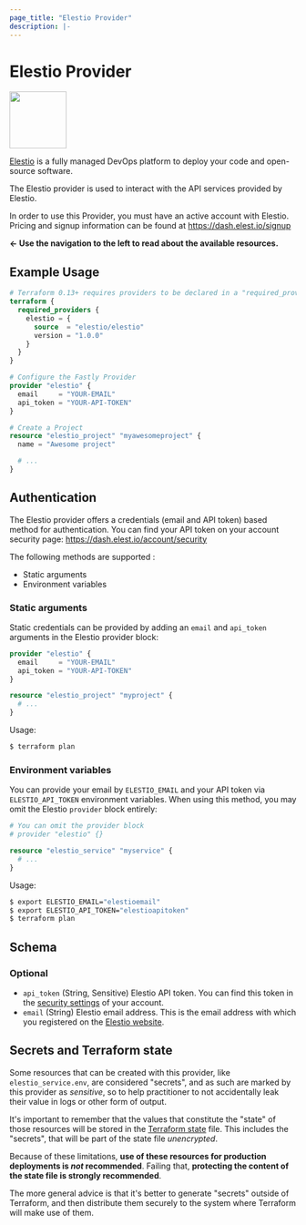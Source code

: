 ```yaml
---
page_title: "Elestio Provider"
description: |-
---
```


# Elestio Provider

<img src="https://elest.io/images/elestio.svg" width="100" height="100" />

[Elestio](https://elest.io/) is a fully managed DevOps platform to deploy your code and open-source software.

The Elestio provider is used to interact with the API services provided by Elestio.

In order to use this Provider, you must have an active account with Elestio.
Pricing and signup information can be found at https://dash.elest.io/signup

**&larr; Use the navigation to the left to read about the available resources.**

## Example Usage

```terraform
# Terraform 0.13+ requires providers to be declared in a "required_providers" block
terraform {
  required_providers {
    elestio = {
      source  = "elestio/elestio"
      version = "1.0.0"
    }
  }
}

# Configure the Fastly Provider
provider "elestio" {
  email     = "YOUR-EMAIL"
  api_token = "YOUR-API-TOKEN"
}

# Create a Project
resource "elestio_project" "myawesomeproject" {
  name = "Awesome project"

  # ...
}
```

## Authentication

The Elestio provider offers a credentials (email and API token) based method for authentication.
You can find your API token on your account security page: https://dash.elest.io/account/security

The following methods are supported :
- Static arguments
- Environment variables

### Static arguments

Static credentials can be provided by adding an `email` and `api_token` arguments in the Elestio provider block:

```terraform
provider "elestio" {
  email     = "YOUR-EMAIL"
  api_token = "YOUR-API-TOKEN"
}

resource "elestio_project" "myproject" {
  # ...
}
```

Usage:

```sh
$ terraform plan
```

### Environment variables

You can provide your email by `ELESTIO_EMAIL` and your API token via `ELESTIO_API_TOKEN` environment variables. 
When using this method, you may omit the Elestio `provider` block entirely:

```terraform
# You can omit the provider block
# provider "elestio" {}

resource "elestio_service" "myservice" {
  # ...
}
```

Usage:

```sh
$ export ELESTIO_EMAIL="elestioemail"
$ export ELESTIO_API_TOKEN="elestioapitoken"
$ terraform plan
```

<!-- schema generated by tfplugindocs -->
## Schema

### Optional

- `api_token` (String, Sensitive) Elestio API token. You can find this token in the [security settings](https://dash.elest.io/account/security) of your account.
- `email` (String) Elestio email address. This is the email address with which you registered on the [Elestio website](https://dash.elest.io/).

## Secrets and Terraform state

Some resources that can be created with this provider, like `elestio_service.env`, are
considered "secrets", and as such are marked by this provider as _sensitive_, so to
help practitioner to not accidentally leak their value in logs or other form of output.

It's important to remember that the values that constitute the "state" of those
resources will be stored in the [Terraform state](https://www.terraform.io/language/state) file.
This includes the "secrets", that will be part of the state file *unencrypted*.

Because of these limitations, **use of these resources for production deployments is _not_ recommended**.
Failing that, **protecting the content of the state file is strongly recommended**.

The more general advice is that it's better to generate "secrets" outside of Terraform,
and then distribute them securely to the system where Terraform will make use of them.